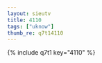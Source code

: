 ```yaml
--- 
layout: sieutv
title: 4110
tags: ["uknow"]
thumb_re: q7t14110
---
```

{% include q7t1 key="4110" %} 
